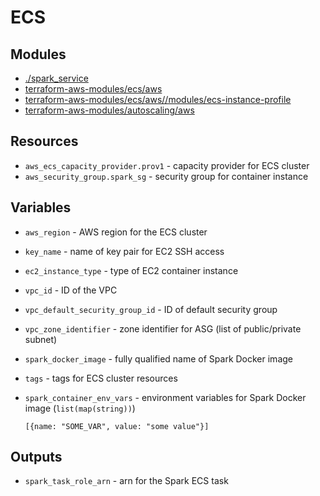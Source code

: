 # ECS

## Modules

* [./spark_service](./spark_service/README.md)
* [terraform-aws-modules/ecs/aws](https://registry.terraform.io/modules/terraform-aws-modules/ecs/aws/latest)
* [terraform-aws-modules/ecs/aws//modules/ecs-instance-profile](https://registry.terraform.io/modules/terraform-aws-modules/ecs/aws/latest)
* [terraform-aws-modules/autoscaling/aws](https://registry.terraform.io/modules/HDE/autoscaling/aws/latest)

## Resources

* `aws_ecs_capacity_provider.prov1` - capacity provider for ECS cluster
* `aws_security_group.spark_sg` - security group for container instance

## Variables

* `aws_region` - AWS region for the ECS cluster
* `key_name` - name of key pair for EC2 SSH access
* `ec2_instance_type` - type of EC2 container instance
* `vpc_id` - ID of the VPC
* `vpc_default_security_group_id` - ID of default security group
* `vpc_zone_identifier` - zone identifier for ASG (list of public/private subnet)
* `spark_docker_image` - fully qualified name of Spark Docker image
* `tags` - tags for ECS cluster resources
* `spark_container_env_vars` - environment variables for Spark Docker image (`list(map(string))`)
  
      [{name: "SOME_VAR", value: "some value"}]

## Outputs

* `spark_task_role_arn` - arn for the Spark ECS task